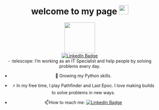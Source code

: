 <h1 align="center">
  welcome to my page
  <img src="https://media.giphy.com/media/hvRJCLFzcasrR4ia7z/giphy.gif" width="30px"/>
</h1>

<div id="header" align="center">
  <img src="https://media.giphy.com/media/v1.Y2lkPTc5MGI3NjExdnpkcDVwMXo2dXRwMXQxcDdoYm4zcThkYWxwYWcwMW5jejkzOG8xeSZlcD12MV9pbnRlcm5hbF9naWZfYnlfaWQmY3Q9Zw/scZPhLqaVOM1qG4lT9/giphy.gif" width="100"/>
</div>

<div id="badges" align="center">
  <a href="https://www.linkedin.com/in/michaelboyce999/">
    <img src="https://img.shields.io/badge/LinkedIn-blue?style=for-the-badge&logo=linkedin&logoColor=white" alt="LinkedIn Badge"/>
  </a>
</div>

<div align="center">
<img src="https://komarev.com/ghpvc/?username=Mboyce613&style=flat-square&color=blue" alt=""/>
</div>

<div align="center">
  <div>
- :telescope: I’m working as an IT Specialist and help people by solving problems every day.

- :seedling: Growing my Python skills.

- :zap: In my free time, I play Pathfinder and Last Epoc. I love making builds to solve problems in new ways.

- :mailbox:How to reach me: [![Linkedin Badge](https://img.shields.io/badge/-Michael-blue?style=flat&logo=Linkedin&logoColor=white)](https://www.linkedin.com/in/michaelboyce999/)
  </div>
</div>
<!--
**Mboyce613/Mboyce613** is a ✨ _special_ ✨ repository because its `README.md` (this file) appears on your GitHub profile.

Here are some ideas to get you started:

- 🔭 I’m currently working on ...
- 🌱 I’m currently learning ...
- 👯 I’m looking to collaborate on ...
- 🤔 I’m looking for help with ...
- 💬 Ask me about ...
- 📫 How to reach me: ...
- 😄 Pronouns: ...
- ⚡ Fun fact: ...
-->
